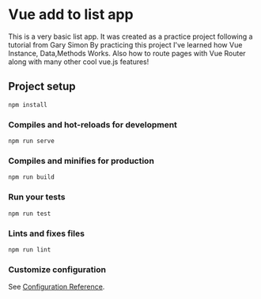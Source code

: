# Vue add to list app

This is a very basic list app. It was created as a practice project following a tutorial from Gary Simon By practicing this project I've learned how Vue Instance, Data,Methods Works. Also how to route pages with Vue Router along with many other cool vue.js features!


## Project setup
```
npm install
```

### Compiles and hot-reloads for development
```
npm run serve
```

### Compiles and minifies for production
```
npm run build
```

### Run your tests
```
npm run test
```

### Lints and fixes files
```
npm run lint
```

### Customize configuration
See [Configuration Reference](https://cli.vuejs.org/config/).
